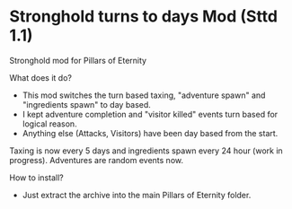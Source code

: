 # Stronghold turns to days Mod (Sttd 1.1)
Stronghold mod for Pillars of Eternity

What does it do?
- This mod switches the turn based taxing, "adventure spawn" and "ingredients spawn" to day based.
- I kept adventure completion and "visitor killed" events turn based for logical reason.
- Anything else (Attacks, Visitors) have been day based from the start.

Taxing is now every 5 days and ingredients spawn every 24 hour (work in progress). Adventures are random events now.

How to install?
- Just extract the archive into the main Pillars of Eternity folder.
